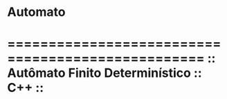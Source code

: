 # Automato <br>
==================================================
::   Autômato Finito Determinístico    ::  C++  ::
==================================================

